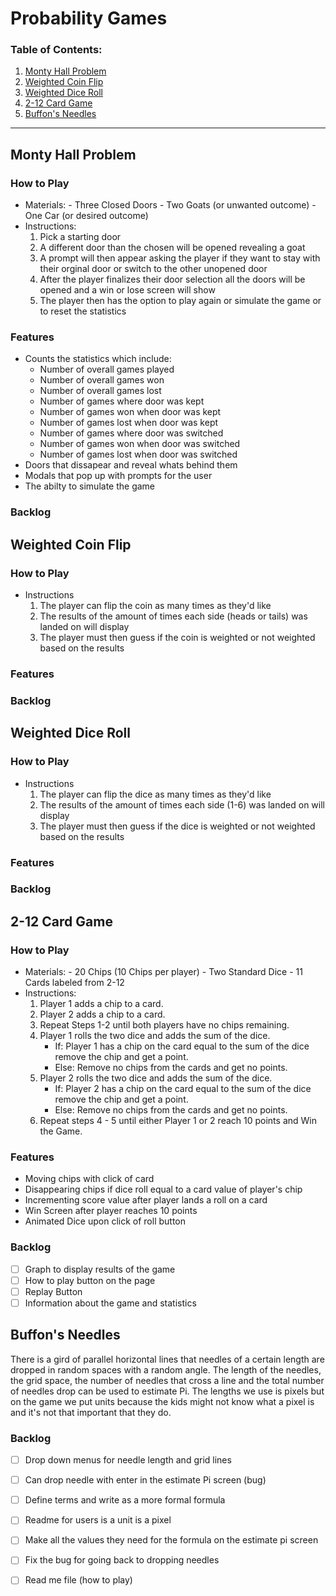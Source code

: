 # Probability Games
### Table of Contents: 
1. [Monty Hall Problem](#Monty-Hall-Problem)
2. [Weighted Coin Flip](#Coin-Flip)
3. [Weighted Dice Roll](#Dice-Roll)
4. [2-12 Card Game](#2-12-Card-Game)
5. [Buffon's Needles](#Buffon's-Needles)
---
## Monty Hall Problem
### How to Play
- Materials:
		- Three Closed Doors
		- Two Goats (or unwanted outcome)
		- One Car (or desired outcome)
- Instructions:
	1. Pick a starting door
	2. A different door than the chosen will be opened revealing a goat 
	3. A prompt will then appear asking the player if they want to stay with their orginal door or switch to the other unopened door
	4. After the player finalizes their door selection all the doors will be opened and a win or lose screen will show
	5. The player then has the option to play again or simulate the game or to reset the statistics    
### Features
- Counts the statistics which include:
	- Number of overall games played
	- Number of overall games won
	- Number of overall games lost
	- Number of games where door was kept
	- Number of games won when door was kept
	- Number of games lost when door was kept
	- Number of games where door was switched
	- Number of games won when door was switched
	- Number of games lost when door was switched
- Doors that dissapear and reveal whats behind them
- Modals that pop up with prompts for the user
- The abilty to simulate the game
### Backlog

## Weighted Coin Flip
### How to Play
- Instructions
	1. The player can flip the coin as many times as they'd like
	2. The results of the amount of times each side (heads or tails) was landed on will display
	3. The player must then guess if the coin is weighted or not weighted based on the results
### Features
### Backlog

## Weighted Dice Roll
### How to Play
- Instructions
	1. The player can flip the dice as many times as they'd like
	2. The results of the amount of times each side (1-6) was landed on will display
	3. The player must then guess if the dice is weighted or not weighted based on the results
### Features
### Backlog

## 2-12 Card Game
### How to Play
- Materials:
		- 20 Chips (10 Chips per player)
		- Two Standard Dice
		- 11 Cards labeled from 2-12
- Instructions:
	1. Player 1 adds a chip to a card.
	2. Player 2 adds a chip to a card.
	3. Repeat Steps 1-2 until both players have no chips remaining.
	4. Player 1 rolls the two dice and adds the sum of the dice.
		  - If: Player 1 has a chip on the card equal to the sum of the dice remove the chip and get a point.
		  - Else: Remove no chips from the cards and get no points.
	5. Player 2 rolls the two dice and adds the sum of the dice.
		  - If: Player 2 has a chip on the card equal to the sum of the dice remove the chip and get a point.
		  - Else: Remove no chips from the cards and get no points.
	6. Repeat steps 4 - 5 until either Player 1 or 2 reach 10
		   points and Win the Game.

### Features
- Moving chips with click of card
- Disappearing chips if dice roll equal to a card value of player's chip
- Incrementing score value after player lands a roll on a card
- Win Screen after player reaches 10 points
- Animated Dice upon click of roll button
### Backlog
 - [ ] Graph to display results of the game
 - [ ] How to play button on the page
 - [ ] Replay Button
 - [ ] Information about the game and statistics
## Buffon's Needles
There is a gird of parallel horizontal lines that needles of a certain length are dropped in random spaces with a random angle. 
The length of the needles, the grid space, the number of needles that cross a line and the total number of needles drop can be used to estimate Pi.
The lengths we use is pixels but on the game we put units because the kids might not know what a pixel is and it's not that important that they do. 
### Backlog
 - [ ]  Drop down menus for needle length and grid lines 
 - [ ]  Can drop needle with enter in the estimate Pi screen (bug)
 - [ ]  Define terms and write as a more formal formula 
 - [ ] Readme for users is a unit is a pixel 
 - [ ] Make all the values they need for the formula on the estimate pi screen
 - [ ] Fix the bug for going back to dropping needles 
 - [ ] Read me file (how to play)


